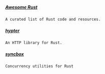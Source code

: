 
##### [Awesome Rust](https://github.com/kud1ing/awesome-rust)
    A curated list of Rust code and resources.

##### [hypter](https://github.com/hyperium/hyper)
    An HTTP library for Rust.

##### [syncbox](https://github.com/carllerche/syncbox)
    Concurrency utilities for Rust
